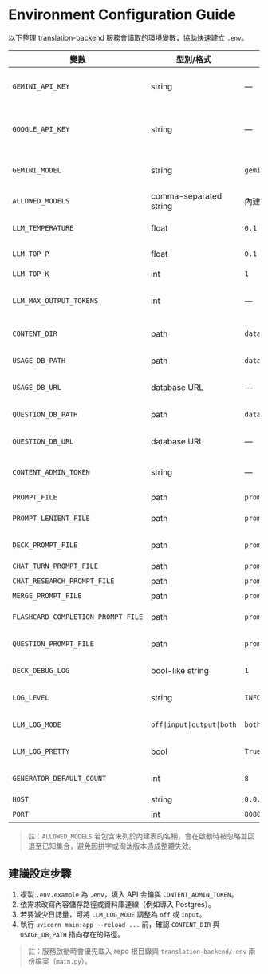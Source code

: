# Environment Configuration Guide

以下整理 translation-backend 服務會讀取的環境變數，協助快速建立 `.env`。

| 變數 | 型別/格式 | 預設值 | 需求性 | 說明 |
| ---- | --------- | ------ | ------ | ---- |
| `GEMINI_API_KEY` | string | — | 必填 (與 `GOOGLE_API_KEY` 擇一) | Gemini API 金鑰；批改、聊天、卡片生成皆依賴。 |
| `GOOGLE_API_KEY` | string | — | 選填 | Gemini API 替代金鑰；若已提供 `GEMINI_API_KEY` 可忽略。 |
| `GEMINI_MODEL` | string | `gemini-2.5-flash-preview-09-2025` | 選填 | 預設模型；可改為 `gemini-flash-latest` 等別名。 |
| `ALLOWED_MODELS` | comma-separated string | 內建白名單 | 選填 | 限制可選模型；留空則採預設集合。 |
| `LLM_TEMPERATURE` | float | `0.1` | 選填 | LLM 溫度；保留預設即可。 |
| `LLM_TOP_P` | float | `0.1` | 選填 | nucleus sampling 參數。 |
| `LLM_TOP_K` | int | `1` | 選填 | top-k 取樣。 |
| `LLM_MAX_OUTPUT_TOKENS` | int | — | 選填 | 限制回傳 token 數；留空由供應商決定。 |
| `CONTENT_DIR` | path | `data` | 選填 | 雲端題庫/課程/卡片來源資料夾。 |
| `USAGE_DB_PATH` | path | `data/usage.db` | 選填 | LLM 用量紀錄 SQLite 路徑。 |
| `USAGE_DB_URL` | database URL | — | 選填 | 若使用 Postgres 紀錄用量則填寫。 |
| `QUESTION_DB_PATH` | path | `data/questions.sqlite` | 選填 | 每日題庫 SQLite。 |
| `QUESTION_DB_URL` | database URL | — | 選填 | Postgres 版本的每日題庫儲存。 |
| `CONTENT_ADMIN_TOKEN` | string | — | 建議 | `/admin/content/*` 管理介面所需 Token。 |
| `PROMPT_FILE` | path | `prompts/prompt.txt` | 選填 | 批改系統提示檔。 |
| `PROMPT_LENIENT_FILE` | path | `prompts/prompt_lenient.txt` | 選填 | 寬鬆批改模式使用的提示檔。 |
| `DECK_PROMPT_FILE` | path | `prompts/prompt_deck.txt` | 選填 | 單字卡生成提示檔。 |
| `CHAT_TURN_PROMPT_FILE` | path | `prompts/prompt_chat_turn.txt` | 選填 | 聊天回合提示檔。 |
| `CHAT_RESEARCH_PROMPT_FILE` | path | `prompts/prompt_chat_research.txt` | 選填 | 聊天研究提示檔。 |
| `MERGE_PROMPT_FILE` | path | `prompts/prompt_merge.txt` | 選填 | 錯誤合併提示檔。 |
| `FLASHCARD_COMPLETION_PROMPT_FILE` | path | `prompts/prompt_flashcard_completion.txt` | 選填 | Deck 完成確認提示檔。 |
| `QUESTION_PROMPT_FILE` | path | `prompts/prompt_generate_questions.txt` | 選填 | 每日題庫生成提示。 |
| `DECK_DEBUG_LOG` | bool-like string | `1` | 選填 | `1/true/on` 啟用 deck 呼叫摘要。 |
| `LOG_LEVEL` | string | `INFO` | 選填 | 應用程式 log 等級。 |
| `LLM_LOG_MODE` | `off\|input\|output\|both` | `both` | 選填 | 控制 LLM 請求/回應輸出。 |
| `LLM_LOG_PRETTY` | bool | `True` | 選填 | 是否輸出縮排 JSON。 |
| `GENERATOR_DEFAULT_COUNT` | int | `8` | 選填 | 每日題目生成預設題數。 |
| `HOST` | string | `0.0.0.0` | 選填 | 伺服器綁定位址。 |
| `PORT` | int | `8080` | 選填 | 伺服器連接埠。 |

> 註：`ALLOWED_MODELS` 若包含未列於內建表的名稱，會在啟動時被忽略並回退至已知集合，避免因拼字或淘汰版本造成整體失效。

## 建議設定步驟
1. 複製 `.env.example` 為 `.env`，填入 API 金鑰與 `CONTENT_ADMIN_TOKEN`。
2. 依需求改寫內容儲存路徑或資料庫連線（例如導入 Postgres）。
3. 若要減少日誌量，可將 `LLM_LOG_MODE` 調整為 `off` 或 `input`。
4. 執行 `uvicorn main:app --reload ...` 前，確認 `CONTENT_DIR` 與 `USAGE_DB_PATH` 指向存在的路徑。

> 註：服務啟動時會優先載入 repo 根目錄與 `translation-backend/.env` 兩份檔案（`main.py`）。
